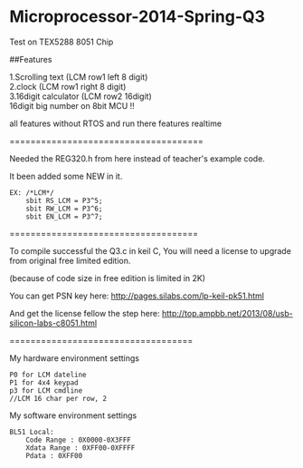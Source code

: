 Microprocessor-2014-Spring-Q3
=====================================
Test on TEX5288  8051 Chip

##Features

1.Scrolling text        (LCM row1 left 8 digit)    
2.clock                 (LCM row1 right 8 digit)    
3.16digit calculator    (LCM row2 16digit)    
    16digit big number on 8bit MCU !!    

all features without RTOS and run there features realtime

=====================================

Needed the REG320.h from here instead of teacher's example code.

It been added some NEW in it.

    EX: /*LCM*/
        sbit RS_LCM	= P3^5;
        sbit RW_LCM	= P3^6;
        sbit EN_LCM	= P3^7;

====================================

To compile successful the Q3.c in keil C,
You will need a license to upgrade from original free limited edition.

(because of code size in free edition is limited in 2K)

You can get PSN key here:
    http://pages.silabs.com/lp-keil-pk51.html

And get the license fellow the step here:
    http://top.ampbb.net/2013/08/usb-silicon-labs-c8051.html

===================================

My hardware environment settings

    P0 for LCM dateline
    P1 for 4x4 keypad
    p3 for LCM cmdline
    //LCM 16 char per row, 2
    
My software environment settings

    BL51 Local:
        Code Range : 0X0000-0X3FFF
        Xdata Range : 0XFF00-0XFFFF
        Pdata : 0XFF00
